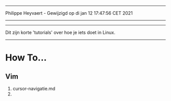 ***
Philippe Heyvaert - Gewijzigd op di jan 12 17:47:56 CET 2021
***

***
Dit zijn korte 'tutorials' over hoe je iets doet in Linux.
***

# How To...

## Vim
1. cursor-navigatie.md
2.
